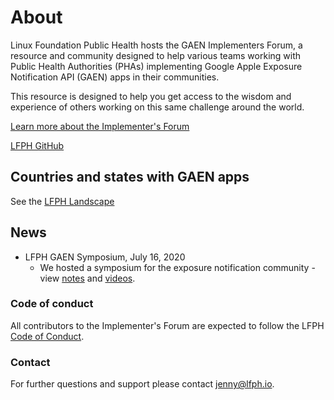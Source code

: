 # About

Linux Foundation Public Health hosts the GAEN Implementers Forum, a resource and community designed to help various teams working with Public Health Authorities (PHAs) implementing Google Apple Exposure Notification API (GAEN) apps in their communities.

This resource is designed to help you get access to the wisdom and experience of others working on this same challenge around the world.

[Learn more about the Implementer's Forum](https://www.lfph.io/community/implementers-forum/)

[LFPH GitHub](https://github.com/lfph)

## Countries and states with GAEN apps

See the [LFPH Landscape](https://landscape.lfph.io/category=gaen-bluetooth&format=card-mode&grouping=category)

## News

* LFPH GAEN Symposium, July 16, 2020
    * We hosted a symposium for the exposure notification community - view [notes](https://github.com/lfph/events/tree/master/2020-07-GAEN-Symposium) and [videos](https://www.youtube.com/playlist?list=PLLUsXRAaict7U00sMcwdLWwPPfRwpnMs5).

### Code of conduct

All contributors to the Implementer's Forum are expected to follow the LFPH [Code of Conduct](https://github.com/lfph/foundation/blob/master/code-of-conduct.md).

### Contact

For further questions and support please contact [jenny@lfph.io](mailto:jenny@lfph.io).
